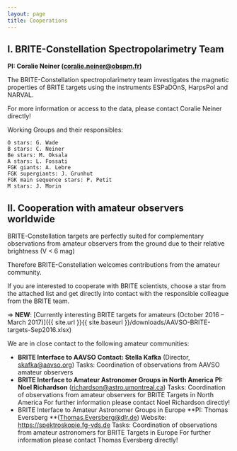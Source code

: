 ```yaml
---
layout: page
title: Cooperations
---
```


## I. BRITE-Constellation Spectropolarimetry Team
**PI: Coralie Neiner  (coralie.neiner@obspm.fr)**

The BRITE-Constellation spectropolarimetry team investigates the magnetic properties of BRITE targets using the instruments ESPaDOnS, HarpsPol and NARVAL.

For more information or access to the data, please contact Coralie Neiner directly!

Working Groups and their responsibles:

    O stars: G. Wade
    B stars: C. Neiner
    Be stars: M. Oksala
    A stars: L. Fossati
    FGK giants: A. Lebre
    FGK supergiants: J. Grunhut
    FGK main sequence stars: P. Petit
    M stars: J. Morin

## II. Cooperation with amateur observers worldwide
BRITE-Constellation targets are perfectly suited for complementary observations from amateur observers from the ground due to their relative brightness (V < 6 mag)

Therefore BRITE-Constellation welcomes contributions from the amateur community.

If you are interested to cooperate with BRITE scientists, choose a star from the attached list and get directly into contact with the responsible colleague from the BRITE team.

⇒ **NEW**: [Currently interesting BRITE targets for amateurs (October 2016 – March 2017)]({{ site.url }}{{ site.baseurl }}/downloads/AAVSO-BRITE-targets-Sep2016.xlsx)

We are in close contact to the following amateur communities:

* **BRITE Interface to AAVSO**
**Contact: Stella Kafka** (Director, skafka@aavso.org)
Tasks: Coordination of observations from AAVSO amateur observers
* **BRITE Interface to Amateur Astronomer Groups in North America**
**PI: Noel Richardson** (richardson@astro.umontreal.ca)
Tasks: Coordination of observations from amateur observers for BRITE Targets in North America
For further information please contact Noel Richardson directly!
* BRITE Interface to Amateur Astronomer Groups in Europe
**PI: Thomas Eversberg **(Thomas.Eversberg@dlr.de)
Website: https://spektroskopie.fg-vds.de
Tasks: Coordination of observations from amateur astronomers for BRITE Targets in Europe
For further information please contact Thomas Eversberg directly!